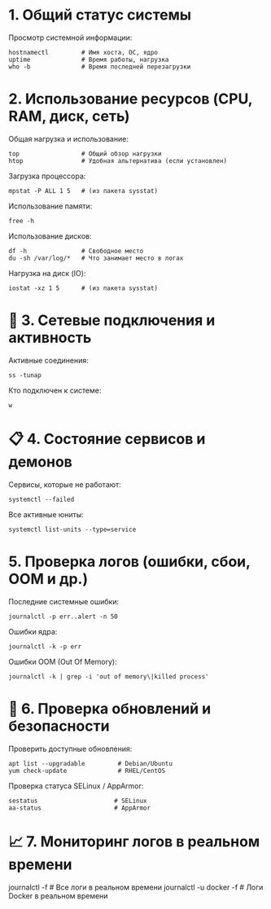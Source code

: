 # 1. Общий статус системы
Просмотр системной информации:

    hostnamectl         # Имя хоста, ОС, ядро
    uptime              # Время работы, нагрузка
    who -b              # Время последней перезагрузки

# 2. Использование ресурсов (CPU, RAM, диск, сеть)
Общая нагрузка и использование:

    top                 # Общий обзор нагрузки
    htop                # Удобная альтернатива (если установлен)

Загрузка процессора:

    mpstat -P ALL 1 5   # (из пакета sysstat)

Использование памяти:

    free -h

Использование дисков:

    df -h               # Свободное место
    du -sh /var/log/*   # Что занимает место в логах

Нагрузка на диск (IO):

    iostat -xz 1 5      # (из пакета sysstat)

# 🔗 3. Сетевые подключения и активность
Активные соединения:

    ss -tunap

Кто подключен к системе:

    w

# 📋 4. Состояние сервисов и демонов
Сервисы, которые не работают:

    systemctl --failed

Все активные юниты:

    systemctl list-units --type=service

# 5. Проверка логов (ошибки, сбои, OOM и др.)
Последние системные ошибки:

    journalctl -p err..alert -n 50

Ошибки ядра:

    journalctl -k -p err

Ошибки OOM (Out Of Memory):

    journalctl -k | grep -i 'out of memory\|killed process'

# 🧾 6. Проверка обновлений и безопасности
Проверить доступные обновления:

    apt list --upgradable         # Debian/Ubuntu
    yum check-update              # RHEL/CentOS

Проверка статуса SELinux / AppArmor:

    sestatus                     # SELinux
    aa-status                    # AppArmor

# 📈 7. Мониторинг логов в реальном времени

journalctl -f                # Все логи в реальном времени
journalctl -u docker -f      # Логи Docker в реальном времени
